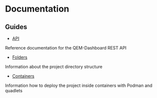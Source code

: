 # Documentation

## Guides

* [API](API.md)

Reference documentation for the QEM-Dashboard REST API

* [Folders](Folders.md)

Information about the project directory structure

* [Containers](Containers.md)

Information how to deploy the project inside containers with Podman and quadlets

